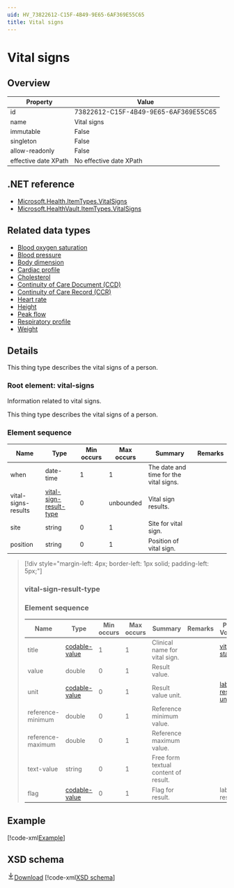 ```yaml
---
uid: HV_73822612-C15F-4B49-9E65-6AF369E55C65
title: Vital signs
---
```


# Vital signs

## Overview

Property|Value
---|---
id|73822612-C15F-4B49-9E65-6AF369E55C65
name|Vital signs
immutable|False
singleton|False
allow-readonly|False
effective date XPath|No effective date XPath

## .NET reference
- [Microsoft.Health.ItemTypes.VitalSigns](https://docs.microsoft.com/dotnet/api/microsoft.health.itemtypes.vitalsigns)
- [Microsoft.HealthVault.ItemTypes.VitalSigns](https://docs.microsoft.com/dotnet/api/microsoft.healthvault.itemtypes.vitalsigns)

## Related data types

- [Blood oxygen saturation](xref:HV_3a54f95f-03d8-4f62-815f-f691fc94a500)
- [Blood pressure](xref:HV_ca3c57f4-f4c1-4e15-be67-0a3caf5414ed)
- [Body dimension](xref:HV_dd710b31-2b6f-45bd-9552-253562b9a7c1)
- [Cardiac profile](xref:HV_adaf49ad-8e10-49f8-9783-174819e97051)
- [Cholesterol](xref:HV_98f76958-e34f-459b-a760-83c1699add38)
- [Continuity of Care Document (CCD)](xref:HV_9c48a2b8-952c-4f5a-935d-f3292326bf54)
- [Continuity of Care Record (CCR)](xref:HV_1e1ccbfc-a55d-4d91-8940-fa2fbf73c195)
- [Heart rate](xref:HV_b81eb4a6-6eac-4292-ae93-3872d6870994)
- [Height](xref:HV_40750a6a-89b2-455c-bd8d-b420a4cb500b)
- [Peak flow](xref:HV_5d8419af-90f0-4875-a370-0f881c18f6b3)
- [Respiratory profile](xref:HV_5fd15cb7-b717-4b1c-89e0-1dbcf7f815dd)
- [Weight](xref:HV_3d34d87e-7fc1-4153-800f-f56592cb0d17)

## Details
This thing type describes the vital signs of a person.

<a name='vital-signs'></a>

### Root element: vital-signs

Information related to vital signs.

This thing type describes the vital signs of a person.

### Element sequence

Name|Type|Min occurs|Max occurs|Summary|Remarks
---|---|---|---|---|---
when|date-time|1|1|The date and time for the vital signs.|
vital-signs-results|[vital-sign-result-type](#vital-sign-result-type)|0|unbounded|Vital sign results.|
site|string|0|1|Site for vital sign.|
position|string|0|1|Position of vital sign.|

>[!div style="margin-left: 4px; border-left: 1px solid; padding-left: 5px;"]
>
> <a name='vital-sign-result-type'></a>
>
> ### vital-sign-result-type
>
> ### Element sequence
>
> Name|Type|Min occurs|Max occurs|Summary|Remarks|Preferred Vocabulary
> ---|---|---|---|---|---|---
> title|[codable-value](xref:HV_3e730686-781f-4616-aa0d-817bba8eb141#codable-value)|1|1|Clinical name for vital sign.||[vital-statistics](xref:HV_7ef5d19f-f4a1-4237-a3c3-3da051f155e3)
> value|double|0|1|Result value.||
> unit|[codable-value](xref:HV_3e730686-781f-4616-aa0d-817bba8eb141#codable-value)|0|1|Result value unit.||[lab-results-units](xref:HV_2149be34-4120-4262-baac-d8a0c22e47fd)
> reference-minimum|double|0|1|Reference minimum value.||
> reference-maximum|double|0|1|Reference maximum value.||
> text-value|string|0|1|Free form textual content of result.||
> flag|[codable-value](xref:HV_3e730686-781f-4616-aa0d-817bba8eb141#codable-value)|0|1|Flag for result.||lab-results-flag
>
>

## Example
[!code-xml[Example](sample-xml/73822612-C15F-4B49-9E65-6AF369E55C65.xml)]

## XSD schema
[![Download](/healthvault/images/download.png)Download](xsd/vital-signs.xsd)
[!code-xml[XSD schema](xsd/vital-signs.xsd)]
